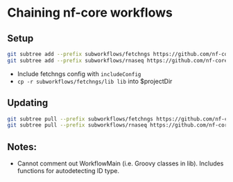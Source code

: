 # Chaining nf-core workflows

## Setup

```bash
git subtree add --prefix subworkflows/fetchngs https://github.com/nf-core/fetchngs master --squash
git subtree add --prefix subworkflows/rnaseq https://github.com/nf-core/rnaseq master --squash
```

- Include fetchngs config with `includeConfig`
- `cp -r subworkflows/fetchngs/lib lib` into $projectDir

## Updating

```bash
git subtree pull --prefix subworkflows/fetchngs https://github.com/nf-core/fetchngs master --squash
git subtree pull --prefix subworkflows/rnaseq https://github.com/nf-core/rnaseq master --squash
```

## Notes:

- Cannot comment out WorkflowMain (i.e. Groovy classes in lib). Includes functions for autodetecting ID type.